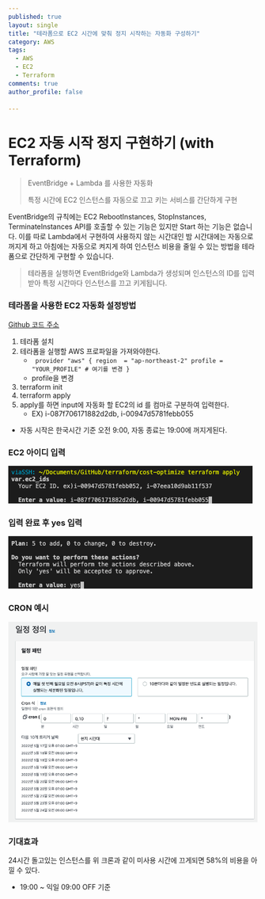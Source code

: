 ```yaml
---
published: true
layout: single
title: "테라폼으로 EC2 시간에 맞춰 정지 시작하는 자동화 구성하기"
category: AWS
tags:
  - AWS
  - EC2
  - Terraform
comments: true
author_profile: false

---
```



EC2 자동 시작 정지 구현하기 (with Terraform)
=============

> EventBridge + Lambda 를 사용한 자동화
>
> 특정 시간에 EC2 인스턴스를 자동으로 끄고 키는 서비스를 간단하게 구현

EventBridge의 규칙에는 EC2 RebootInstances, StopInstances, TerminateInstances API를 호출할 수 있는 기능은 있지만 Start 하는 기능은 없습니다. 이를 따로 Lambda에서 구현하여 사용하지 않는 시간대인 밤 시간대에는 자동으로 꺼지게 하고 아침에는 자동으로 켜지게 하여 인스턴스 비용을 줄일 수 있는 방법을 테라폼으로 간단하게 구현할 수 있습니다.


> 테라폼을 실행하면 EventBridge와 Lambda가 생성되며 인스턴스의 ID를 입력받아 특정 시간마다 인스턴스를 끄고 키게됩니다.


### 테라폼을 사용한 EC2 자동화 설정방법

[Github 코드 주소](https://github.com/viaSSH/EC2-Save-bot)

1. 테라폼 설치
2. 테라폼을 실행할 AWS 프로파일을 가져와야한다.
   - `
   provider "aws" {
    region  = "ap-northeast-2"
    profile = "YOUR_PROFILE" # 여기를 변경
    }`
    - profile을 변경
3. terraform init
4. terraform apply
5. apply를 하면 input에 자동화 할 EC2의 id 를 컴마로 구분하여 입력한다.
   - EX) i-087f706171882d2db, i-00947d5781febb055

- 자동 시작은 한국시간 기준 오전 9:00, 자동 종료는 19:00에 꺼지게된다.

### EC2 아이디 입력
![id](../../assets/images/post/ec2-automation/id.png)
### 입력 완료 후 yes 입력
![yes](../../assets/images/post/ec2-automation/yes.png)

### CRON 예시
![cw](../../assets/images/post/ec2-automation/cw.png)

### 기대효과
24시간 돌고있는 인스턴스를 위 크론과 같이 미사용 시간에 끄게되면 58%의 비용을 아낄 수 있다.
- 19:00 ~ 익일 09:00 OFF 기준

